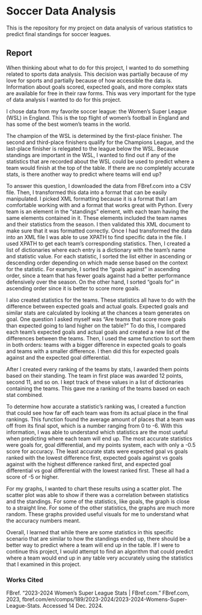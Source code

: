 # Soccer Data Analysis

This is the repository for my project on data analysis of various statistics to predict final standings for soccer leagues. 

## Report   

When thinking about what to do for this project, I wanted to do something related to sports data analysis. This decision was partially because of my love for sports and partially because of how accessible the data is. Information about goals scored, expected goals, and more complex stats are available for free in their raw forms. This was very important for the type of data analysis I wanted to do for this project.

I chose data from my favorite soccer league: the Women’s Super League (WSL) in England. This is the top flight of women’s football in England and has some of the best women’s teams in the world. 

The champion of the WSL is determined by the first-place finisher. The second and third-place finishers qualify for the Champions League, and the last-place finisher is relegated to the league below the WSL. Because standings are important in the WSL, I wanted to find out if any of the statistics that are recorded about the WSL could be used to predict where a team would finish at the top of the table. If there are no completely accurate stats, is there another way to predict where teams will end up? 

To answer this question, I downloaded the data from FBref.com into a CSV file. Then, I transformed this data into a format that can be easily manipulated. I picked XML formatting because it is a format that I am comfortable working with and a format that works great with Python. Every team is an element in the “standings” element, with each team having the same elements contained in it. These elements included the team names and their statistics from the season. I then validated this XML document to make sure that it was formatted correctly. 
Once I had transformed the data into an XML file I was able to use XPATH to find specific data in the file. I used XPATH to get each team’s corresponding statistics. Then, I created a list of dictionaries where each entry is a dictionary with the team’s name and statistic value. For each statistic, I sorted the list either in ascending or descending order depending on which made sense based on the context for the statistic. For example, I sorted the “goals against” in ascending order, since a team that has fewer goals against had a better performance defensively over the season. On the other hand, I sorted “goals for” in ascending order since it is better to score more goals.  

I also created statistics for the teams. These statistics all have to do with the difference between expected goals and actual goals. Expected goals and similar stats are calculated by looking at the chances a team generates on goal. One question I asked myself was “Are teams that score more goals than expected going to land higher on the table?” To do this, I compared each team’s expected goals and actual goals and created a new list of the differences between the teams. Then, I used the same function to sort them in both orders: teams with a bigger difference in expected goals to goals and teams with a smaller difference. I then did this for expected goals against and the expected goal differential. 

After I created every ranking of the teams by stats, I awarded them points based on their standing. The team in first place was awarded 12 points, second 11, and so on. I kept track of these values in a list of dictionaries containing the teams. This gave me a ranking of the teams based on each stat combined. 

To determine how accurate a statistic’s ranking was, I created a function that could see how far off each team was from its actual place in the final rankings. This function found the average amount of places that a team was off from its final spot, which is a number ranging from 0 to -6. With this information, I was able to understand which statistics are the most useful when predicting where each team will end up. The most accurate statistics were goals for, goal differential, and my points system, each with only a -0.5 score for accuracy. The least accurate stats were expected goal vs goals ranked with the lowest difference first, expected goals against vs goals against with the highest difference ranked first, and expected goal differential vs goal differential with the lowest ranked first. These all had a score of -5 or higher. 

For my graphs, I wanted to chart these results using a scatter plot. The scatter plot was able to show if there was a correlation between statistics and the standings. For some of the statistics, like goals, the graph is close to a straight line. For some of the other statistics, the graphs are much more random. These graphs provided useful visuals for me to understand what the accuracy numbers meant. 

Overall, I learned that while there are some statistics in this specific scenario that are similar to how the standings ended up, there should be a better way to predict where a team will end up in the table. If I were to continue this project, I would attempt to find an algorithm that could predict where a team would end up in any table very accurately using the statistics that I examined in this project. 




### Works Cited

FBref. “2023-2024 Women’s Super League Stats | FBref.com.” FBref.com, 2023, fbref.com/en/comps/189/2023-2024/2023-2024-Womens-Super-League-Stats. Accessed 14 Dec. 2024.

